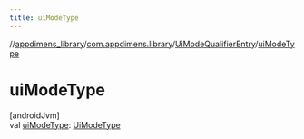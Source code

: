 ```yaml
---
title: uiModeType
---
```

//[appdimens_library](../../../index.html)/[com.appdimens.library](../index.html)/[UiModeQualifierEntry](index.html)/[uiModeType](ui-mode-type.html)



# uiModeType



[androidJvm]\
val [uiModeType](ui-mode-type.html): [UiModeType](../-ui-mode-type/index.html)



